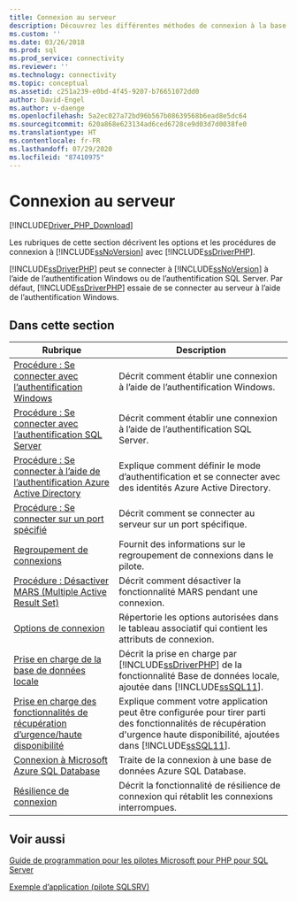 ```yaml
---
title: Connexion au serveur
description: Découvrez les différentes méthodes de connexion à la base de données à l’aide des Pilotes Microsoft pour PHP pour SQL Server.
ms.custom: ''
ms.date: 03/26/2018
ms.prod: sql
ms.prod_service: connectivity
ms.reviewer: ''
ms.technology: connectivity
ms.topic: conceptual
ms.assetid: c251a239-e0bd-4f45-9207-b76651072dd0
author: David-Engel
ms.author: v-daenge
ms.openlocfilehash: 5a2ec027a72bd96b567b08639568b6ead8e5dc64
ms.sourcegitcommit: 620a868e623134ad6ced6728ce9d03d7d0038fe0
ms.translationtype: HT
ms.contentlocale: fr-FR
ms.lasthandoff: 07/29/2020
ms.locfileid: "87410975"
---
```

# <a name="connecting-to-the-server"></a>Connexion au serveur
[!INCLUDE[Driver_PHP_Download](../../includes/driver_php_download.md)]

Les rubriques de cette section décrivent les options et les procédures de connexion à [!INCLUDE[ssNoVersion](../../includes/ssnoversion-md.md)] avec [!INCLUDE[ssDriverPHP](../../includes/ssdriverphp_md.md)].  

[!INCLUDE[ssDriverPHP](../../includes/ssdriverphp_md.md)] peut se connecter à [!INCLUDE[ssNoVersion](../../includes/ssnoversion-md.md)] à l’aide de l’authentification Windows ou de l’authentification SQL Server. Par défaut, [!INCLUDE[ssDriverPHP](../../includes/ssdriverphp_md.md)] essaie de se connecter au serveur à l’aide de l’authentification Windows.  

## <a name="in-this-section"></a>Dans cette section  

|Rubrique|Description|  
|---------|---------------|  
|[Procédure : Se connecter avec l’authentification Windows](../../connect/php/how-to-connect-using-windows-authentication.md)|Décrit comment établir une connexion à l’aide de l’authentification Windows.|  
|[Procédure : Se connecter avec l’authentification SQL Server](../../connect/php/how-to-connect-using-sql-server-authentication.md)|Décrit comment établir une connexion à l’aide de l’authentification SQL Server.|  
|[Procédure : Se connecter à l’aide de l’authentification Azure Active Directory](../../connect/php/azure-active-directory.md)|Explique comment définir le mode d’authentification et se connecter avec des identités Azure Active Directory.|  
|[Procédure : Se connecter sur un port spécifié](../../connect/php/how-to-connect-on-a-specified-port.md)|Décrit comment se connecter au serveur sur un port spécifique.|  
|[Regroupement de connexions](../../connect/php/connection-pooling-microsoft-drivers-for-php-for-sql-server.md)|Fournit des informations sur le regroupement de connexions dans le pilote.|  
|[Procédure : Désactiver MARS (Multiple Active Result Set)](../../connect/php/how-to-disable-multiple-active-resultsets-mars.md)|Décrit comment désactiver la fonctionnalité MARS pendant une connexion.|  
|[Options de connexion](../../connect/php/connection-options.md)|Répertorie les options autorisées dans le tableau associatif qui contient les attributs de connexion.|  
|[Prise en charge de la base de données locale](../../connect/php/php-driver-for-sql-server-support-for-localdb.md)|Décrit la prise en charge par [!INCLUDE[ssDriverPHP](../../includes/ssdriverphp_md.md)] de la fonctionnalité Base de données locale, ajoutée dans [!INCLUDE[ssSQL11](../../includes/sssql11-md.md)].|  
|[Prise en charge des fonctionnalités de récupération d’urgence/haute disponibilité](../../connect/php/php-driver-for-sql-server-support-for-high-availability-disaster-recovery.md)|Explique comment votre application peut être configurée pour tirer parti des fonctionnalités de récupération d'urgence haute disponibilité, ajoutées dans [!INCLUDE[ssSQL11](../../includes/sssql11-md.md)].|  
|[Connexion à Microsoft Azure SQL Database](../../connect/php/connecting-to-microsoft-azure-sql-database.md)|Traite de la connexion à une base de données Azure SQL Database.|  
|[Résilience de connexion](../../connect/php/connection-resiliency.md)|Décrit la fonctionnalité de résilience de connexion qui rétablit les connexions interrompues.|  

## <a name="see-also"></a>Voir aussi  
[Guide de programmation pour les pilotes Microsoft pour PHP pour SQL Server](../../connect/php/programming-guide-for-php-sql-driver.md)

[Exemple d’application &#40;pilote SQLSRV&#41;](../../connect/php/example-application-sqlsrv-driver.md)  
